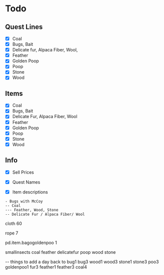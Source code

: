 # Todo

## Quest Lines

- [x] Coal
- [x] Bugs, Bait
- [x] Delicate fur, Alpaca Fiber, Wool,
- [x] Feather
- [x] Golden Poop
- [x] Poop
- [x] Stone
- [x] Wood

## Items

- [x] Coal
- [x] Bugs, Bait
- [x] Delicate Fur, Alpaca Fiber, Wool
- [x] Feather
- [x] Golden Poop
- [x] Poop
- [x] Stone
- [x] Wood

## Info

- [x] Sell Prices
- [x] Quest Names
- [x] Item descriptions


```
- Bugs with McCoy
-- Coal
--- Feather, Wood, Stone
-- Delicate Fur / Alpaca Fiber/ Wool

```


cloth
60

rope
7

pd.item.bagogoldenpoo
1

smallinsects
coal
feather
delicatefur
poop
wood
stone

-- things to add a day back to
bug1
bug3
wood1
wood3
stone1
stone3
poo3
goldenpoo1
fur3
feather1
feather3
coal4